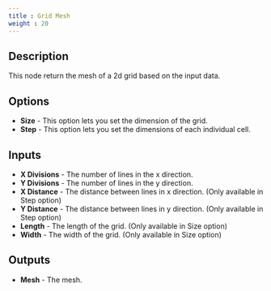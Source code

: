 ```yaml
---
title : Grid Mesh
weight : 20
---
```


## Description

This node return the mesh of a 2d grid based on the input data.

## Options

- **Size** - This option lets you set the dimension of the grid.
- **Step** - This option lets you set the dimensions of each
    individual cell.

## Inputs

- **X Divisions** - The number of lines in the x direction.
- **Y Divisions** - The number of lines in the y direction.
- **X Distance** - The distance between lines in x direction. (Only
    available in Step option)
- **Y Distance** - The distance between lines in y direction. (Only
    available in Step option)
- **Length** - The length of the grid. (Only available in Size option)
- **Width** - The width of the grid. (Only available in Size option)

## Outputs

- **Mesh** - The mesh.
